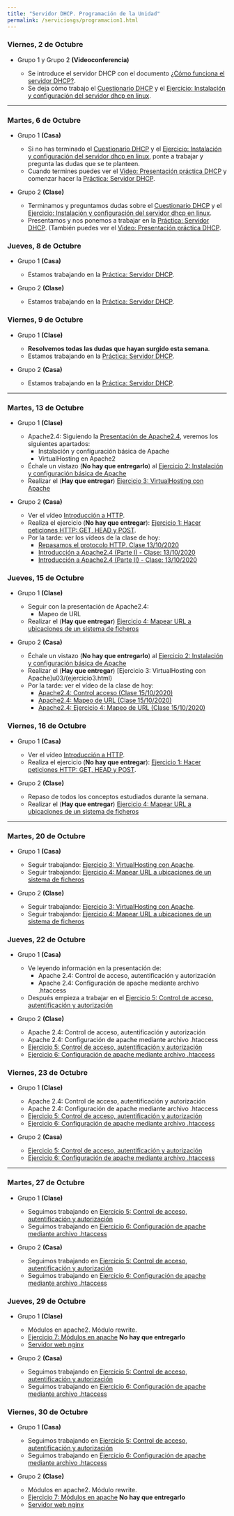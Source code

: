 ```yaml
---
title: "Servidor DHCP. Programación de la Unidad"
permalink: /serviciosgs/programacion1.html
---
```


### Viernes, 2 de Octubre

* Grupo 1  y Grupo 2 **(Videoconferencia)**

    * Se introduce el servidor DHCP con el documento [¿Cómo funciona el servidor DHCP?](u02/dhcp.html).
    * Se deja cómo trabajo el [Cuestionario DHCP](u02/cuestionario.html) y el [Ejercicio: Instalación y configuración del servidor dhcp en linux](u02/ejercicio1.html).

- - -

### Martes, 6 de Octubre

* Grupo 1 **(Casa)**

    * Si no has terminado el [Cuestionario DHCP](u02/cuestionario.html) y el [Ejercicio: Instalación y configuración del servidor dhcp en linux](u02/ejercicio1.html), ponte a trabajar y pregunta las dudas que se te planteen.
    * Cuando termines puedes ver el [Video: Presentación práctica DHCP](https://youtu.be/v9UmirEidpg) y comenzar hacer la [Práctica: Servidor DHCP](u02/practica_dhcp.html).

* Grupo 2 **(Clase)**

    * Terminamos y preguntamos dudas sobre el [Cuestionario DHCP](u02/cuestionario.html) y el [Ejercicio: Instalación y configuración del servidor dhcp en linux](u02/ejercicio1.html).
    * Presentamos y nos ponemos a trabajar en la [Práctica: Servidor DHCP](u02/practica_dhcp.html). (También puedes ver el [Video: Presentación práctica DHCP](https://youtu.be/v9UmirEidpg).

### Jueves, 8 de Octubre

* Grupo 1 **(Casa)**

    * Estamos trabajando en la [Práctica: Servidor DHCP](u02/practica_dhcp.html).

* Grupo 2 **(Clase)**

    * Estamos trabajando en la [Práctica: Servidor DHCP](u02/practica_dhcp.html).

### Viernes, 9 de Octubre

* Grupo 1 **(Clase)**

    * **Resolvemos todas las dudas que hayan surgido esta semana**.
    * Estamos trabajando en la [Práctica: Servidor DHCP](u02/practica_dhcp.html). 

* Grupo 2 **(Casa)**

    * Estamos trabajando en la [Práctica: Servidor DHCP](u02/practica_dhcp.html).

- - -

### Martes, 13 de Octubre

* Grupo 1 **(Clase)**

    * Apache2.4: Siguiendo la [Presentación de Apache2.4](https://docs.google.com/presentation/d/e/2PACX-1vSciwRh5eeUkr3EDC3gpzcL-FVD11Fh7oBBfniqEnn4LUgm8FfKc4m9kuRRIJg8VWsNqnXJyZp8Fo1B/pub?start=true&loop=false&delayms=3000), veremos los siguientes apartados:
        * Instalación y configuración básica de Apache
        * VirtualHosting en Apache2
    * Échale un vistazo (**No hay que entregarlo**) al [Ejercicio 2: Instalación y configuración básica de Apache](u03/ejercicio2.html)
    * Realizar el (**Hay que entregar**) [Ejercicio 3: VirtualHosting con Apache](u03/ejercicio3.html)

* Grupo 2 **(Casa)**

    * Ver el vídeo [Introducción a HTTP](https://www.youtube.com/watch?v=G8if3rk7L-I).
    * Realiza el ejercicio (**No hay que entregar**): [Ejercicio 1: Hacer peticiones HTTP: GET, HEAD y POST](ejercicio1.html).
    * Por la tarde: ver los vídeos de la clase de hoy:
        * [Repasamos el protocolo HTTP. Clase 13/10/2020](https://youtu.be/zlpr8-yqchk)
        * [Introducción a Apache2.4  (Parte I) - Clase: 13/10/2020](https://youtu.be/K0vZHfwTcvM)
        * [Introducción a Apache2.4  (Parte II) - Clase: 13/10/2020](https://youtu.be/OsDFHLS2bdg)


### Jueves, 15 de Octubre

* Grupo 1 **(Clase)**

    * Seguir con la presentación de Apache2.4:
        * Mapeo de URL
    * Realizar el (**Hay que entregar**) [Ejercicio 4: Mapear URL a ubicaciones de un sistema de ficheros](u03/ejercicio4.html)

* Grupo 2 **(Casa)**

    * Échale un vistazo (**No hay que entregarlo**) al [Ejercicio 2: Instalación y configuración básica de Apache](u03/ejercicio2.html)
    * Realizar el (**Hay que entregar**) [Ejercicio 3: VirtualHosting con Apache]u03/(ejercicio3.html)
    * Por la tarde: ver el vídeo de la clase de hoy:
        * [Apache2.4: Control acceso (Clase 15/10/2020)](https://www.youtube.com/watch?v=TRoCcxRVhhY)
        * [Apache2.4: Mapeo de URL (Clase 15/10/2020)](https://www.youtube.com/watch?v=w4kP9XbuuCA)
        * [Apache2.4: Ejercicio 4: Mapeo de URL (Clase 15/10/2020)](https://www.youtube.com/watch?v=G3QhjLBhjMU)


### Viernes, 16 de Octubre

* Grupo 1 **(Casa)**

    * Ver el vídeo [Introducción a HTTP](https://www.youtube.com/watch?v=G8if3rk7L-I).
    * Realiza el ejercicio (**No hay que entregar**): [Ejercicio 1: Hacer peticiones HTTP: GET, HEAD y POST](u03/ejercicio1.html).

* Grupo 2 **(Clase)**

    * Repaso de todos los conceptos estudiados durante la semana.
    * Realizar el (**Hay que entregar**) [Ejercicio 4: Mapear URL a ubicaciones de un sistema de ficheros](u03/ejercicio4.html)

- - -

### Martes, 20 de Octubre

* Grupo 1 **(Casa)**

    * Seguir trabajando: [Ejercicio 3: VirtualHosting con Apache](u03/ejercicio3.html).
    * Seguir trabajando: [Ejercicio 4: Mapear URL a ubicaciones de un sistema de ficheros](u03/ejercicio4.html)
    
* Grupo 2 **(Clase)**

    * Seguir trabajando: [Ejercicio 3: VirtualHosting con Apache](u03/ejercicio3.html).
    * Seguir trabajando: [Ejercicio 4: Mapear URL a ubicaciones de un sistema de ficheros](u03/ejercicio4.html)
 
    
### Jueves, 22 de Octubre

* Grupo 1 **(Casa)**

    * Ve leyendo información en la presentación de:
        * Apache 2.4: Control de acceso, autentificación y autorización
        * Apache 2.4: Configuración de apache mediante archivo .htaccess 
    * Después empieza a trabajar en el [Ejercicio 5: Control de acceso, autentificación y autorización](u03/ejercicio5.html)

* Grupo 2 **(Clase)**

    * Apache 2.4: Control de acceso, autentificación y autorización
    * Apache 2.4: Configuración de apache mediante archivo .htaccess 
    * [Ejercicio 5: Control de acceso, autentificación y autorización](u03/ejercicio5.html)
    * [Ejercicio 6: Configuración de apache mediante archivo .htaccess](u03/ejercicio6.html)    
    
### Viernes, 23 de Octubre

* Grupo 1 **(Clase)**

    * Apache 2.4: Control de acceso, autentificación y autorización
    * Apache 2.4: Configuración de apache mediante archivo .htaccess 
    * [Ejercicio 5: Control de acceso, autentificación y autorización](u03/ejercicio5.html)
    * [Ejercicio 6: Configuración de apache mediante archivo .htaccess](u03/ejercicio6.html)    
    
* Grupo 2 **(Casa)**

    * [Ejercicio 5: Control de acceso, autentificación y autorización](u03/ejercicio5.html)
    * [Ejercicio 6: Configuración de apache mediante archivo .htaccess](u03/ejercicio6.html)


- - -

### Martes, 27 de Octubre

* Grupo 1 **(Clase)**

    * Seguimos trabajando en [Ejercicio 5: Control de acceso, autentificación y autorización](u03/ejercicio5.html)
    * Seguimos trabajando en [Ejercicio 6: Configuración de apache mediante archivo .htaccess](u03/ejercicio6.html)

    
* Grupo 2 **(Casa)**

    * Seguimos trabajando en [Ejercicio 5: Control de acceso, autentificación y autorización](u03/ejercicio5.html)
    * Seguimos trabajando en [Ejercicio 6: Configuración de apache mediante archivo .htaccess](u03/ejercicio6.html)
    
### Jueves, 29 de Octubre

* Grupo 1 **(Clase)**

    * Módulos en apache2. Módulo rewrite.
    * [Ejercicio 7: Módulos en apache](u03/ejercicio7.html) **No hay que entregarlo**
    * [Servidor web nginx](u03/nginx.html)

* Grupo 2 **(Casa)**

    * Seguimos trabajando en [Ejercicio 5: Control de acceso, autentificación y autorización](u03/ejercicio5.html)
    * Seguimos trabajando en [Ejercicio 6: Configuración de apache mediante archivo .htaccess](u03/ejercicio6.html)
    
### Viernes, 30 de Octubre

* Grupo 1 **(Casa)**

    * Seguimos trabajando en [Ejercicio 5: Control de acceso, autentificación y autorización](u03/ejercicio5.html)
    * Seguimos trabajando en [Ejercicio 6: Configuración de apache mediante archivo .htaccess](u03/ejercicio6.html)


* Grupo 2 **(Clase)**

    * Módulos en apache2. Módulo rewrite.
    * [Ejercicio 7: Módulos en apache](u03/ejercicio7.html) **No hay que entregarlo**
    * [Servidor web nginx](u03/nginx.html)
